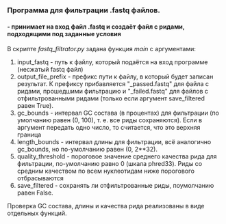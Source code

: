 ### Программа для фильтрации .fastq файлов.
#### - принимает на вход файл .fastq и создаёт файл с ридами, подходящими под заданные условия

В скрипте _fastq_filtrator.py_ задана функция _main_ с аргументами:

1. input_fastq - путь к файлу, который подаётся на вход программе (несжатый fastq файл)
2. output_file_prefix - префикс пути к файлу, в который будет записан результат. К префиксу прибавляется "_passed.fastq" для файла с ридами, прошедшими фильтрацию и "_failed.fastq" для файлов с отфильтрованными ридами (только если аргумент save_filtered равен True).
3. gc_bounds - интервал GC состава (в процентах) для фильтрации (по умолчанию равен (0, 100), т. е. все риды сохраняются). Если в аргумент передать одно число, то считается, что это верхняя граница
4. length_bounds - интервал длины для фильтрации, всё аналогично gc_bounds, но по-умолчанию равен (0, 2**32).
5. quality_threshold - пороговое значение среднего качества рида для фильтрации, по-умолчанию равно 0 (шкала phred33). Риды со средним качеством по всем нуклеотидам ниже порогового отбрасываются
6. save_filtered - сохранять ли отфильтрованные риды, поумолчанию равен False.

Проверка GC состава, длины и качества рида реализованы в виде отдельных функций.
